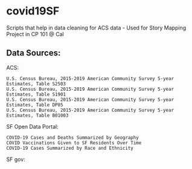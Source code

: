 # covid19SF
Scripts that help in data cleaning for ACS data - Used for Story Mapping Project in CP 101 @ Cal

## Data Sources:
  ACS: 
  
    U.S. Census Bureau, 2015-2019 American Community Survey 5-year Estimates, Table S2503
    U.S. Census Bureau, 2015-2019 American Community Survey 5-year Estimates, Table S1901
    U.S. Census Bureau, 2015-2019 American Community Survey 5-year Estimates, Table DP05
    U.S. Census Bureau, 2015-2019 American Community Survey 5-year Estimates, Table B01003
  SF Open Data Portal:
  
    COVID-19 Cases and Deaths Summarized by Geography
    COVID Vaccinations Given to SF Residents Over Time
    COVID-19 Cases Summarized by Race and Ethnicity

  SF gov:


